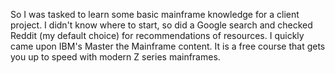 So I was tasked to learn some basic mainframe knowledge for a client project.  I didn't know where to start, so did a Google search and checked Reddit (my default choice) for recommendations of resources. I quickly came upon IBM's Master the Mainframe content.  It is a free course that gets you up to speed with modern Z series mainframes.
